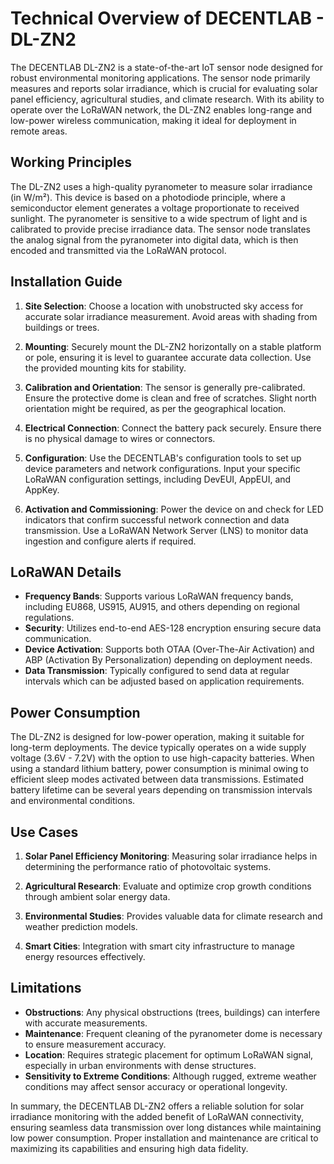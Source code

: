 # Technical Overview of DECENTLAB - DL-ZN2

The DECENTLAB DL-ZN2 is a state-of-the-art IoT sensor node designed for robust environmental monitoring applications. The sensor node primarily measures and reports solar irradiance, which is crucial for evaluating solar panel efficiency, agricultural studies, and climate research. With its ability to operate over the LoRaWAN network, the DL-ZN2 enables long-range and low-power wireless communication, making it ideal for deployment in remote areas.

## Working Principles

The DL-ZN2 uses a high-quality pyranometer to measure solar irradiance (in W/m²). This device is based on a photodiode principle, where a semiconductor element generates a voltage proportionate to received sunlight. The pyranometer is sensitive to a wide spectrum of light and is calibrated to provide precise irradiance data. The sensor node translates the analog signal from the pyranometer into digital data, which is then encoded and transmitted via the LoRaWAN protocol.

## Installation Guide

1. **Site Selection**: Choose a location with unobstructed sky access for accurate solar irradiance measurement. Avoid areas with shading from buildings or trees.

2. **Mounting**: Securely mount the DL-ZN2 horizontally on a stable platform or pole, ensuring it is level to guarantee accurate data collection. Use the provided mounting kits for stability.

3. **Calibration and Orientation**: The sensor is generally pre-calibrated. Ensure the protective dome is clean and free of scratches. Slight north orientation might be required, as per the geographical location.

4. **Electrical Connection**: Connect the battery pack securely. Ensure there is no physical damage to wires or connectors.

5. **Configuration**: Use the DECENTLAB's configuration tools to set up device parameters and network configurations. Input your specific LoRaWAN configuration settings, including DevEUI, AppEUI, and AppKey.

6. **Activation and Commissioning**: Power the device on and check for LED indicators that confirm successful network connection and data transmission. Use a LoRaWAN Network Server (LNS) to monitor data ingestion and configure alerts if required.

## LoRaWAN Details

- **Frequency Bands**: Supports various LoRaWAN frequency bands, including EU868, US915, AU915, and others depending on regional regulations.
- **Security**: Utilizes end-to-end AES-128 encryption ensuring secure data communication.
- **Device Activation**: Supports both OTAA (Over-The-Air Activation) and ABP (Activation By Personalization) depending on deployment needs.
- **Data Transmission**: Typically configured to send data at regular intervals which can be adjusted based on application requirements.

## Power Consumption

The DL-ZN2 is designed for low-power operation, making it suitable for long-term deployments. The device typically operates on a wide supply voltage (3.6V - 7.2V) with the option to use high-capacity batteries. When using a standard lithium battery, power consumption is minimal owing to efficient sleep modes activated between data transmissions. Estimated battery lifetime can be several years depending on transmission intervals and environmental conditions.

## Use Cases

1. **Solar Panel Efficiency Monitoring**: Measuring solar irradiance helps in determining the performance ratio of photovoltaic systems.

2. **Agricultural Research**: Evaluate and optimize crop growth conditions through ambient solar energy data.

3. **Environmental Studies**: Provides valuable data for climate research and weather prediction models.

4. **Smart Cities**: Integration with smart city infrastructure to manage energy resources effectively.

## Limitations

- **Obstructions**: Any physical obstructions (trees, buildings) can interfere with accurate measurements.
- **Maintenance**: Frequent cleaning of the pyranometer dome is necessary to ensure measurement accuracy.
- **Location**: Requires strategic placement for optimum LoRaWAN signal, especially in urban environments with dense structures.
- **Sensitivity to Extreme Conditions**: Although rugged, extreme weather conditions may affect sensor accuracy or operational longevity.

In summary, the DECENTLAB DL-ZN2 offers a reliable solution for solar irradiance monitoring with the added benefit of LoRaWAN connectivity, ensuring seamless data transmission over long distances while maintaining low power consumption. Proper installation and maintenance are critical to maximizing its capabilities and ensuring high data fidelity.